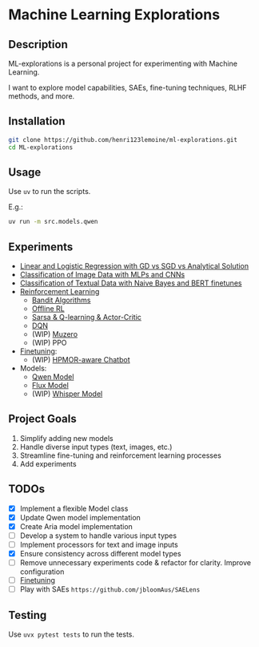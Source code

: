 # Machine Learning Explorations

## Description

ML-explorations is a personal project for experimenting with Machine Learning.

I want to explore model capabilities, SAEs, fine-tuning techniques, RLHF methods, and more.

## Installation

```bash
git clone https://github.com/henri123lemoine/ml-explorations.git
cd ML-explorations
```

## Usage

Use `uv` to run the scripts.

E.g.:

```bash
uv run -m src.models.qwen
```

## Experiments

- [Linear and Logistic Regression with GD vs SGD vs Analytical Solution](src/experiments/comp551/mp1/README.md)
- [Classification of Image Data with MLPs and CNNs](src/experiments/comp551/mp2/README.md)
- [Classification of Textual Data with Naive Bayes and BERT finetunes](src/experiments/comp551/mp3/README.md)
- [Reinforcement Learning](src/experiments/RL/README.md)
  - [Bandit Algorithms](src/experiments/RL/bandit_algorithms/bandit_algorithms.ipynb)
  - [Offline RL](src/experiments/RL/offline_RL/offline_RL.ipynb)
  - [Sarsa & Q-learning & Actor-Critic](src/experiments/RL/Sarsa_Q-Learning_Actor-Critic/Sarsa_Q-Learning_Actor-Critic.ipynb)
  - [DQN](src/experiments/RL/DQN/dqn.py)
  - (WIP) [Muzero](src/experiments/RL/muzero/muzero.ipynb)
  - (WIP) PPO
- [Finetuning](src/experiments/finetuning/README.md):
  - (WIP) [HPMOR-aware Chatbot](src/experiments/finetuning/hpmor/README.md)
- Models:
  - [Qwen Model](src/models/qwen.py)
  - [Flux Model](src/models/flux.py)
  - (WIP) [Whisper Model](src/models/audio/whisper.py)

## Project Goals

1. Simplify adding new models
2. Handle diverse input types (text, images, etc.)
3. Streamline fine-tuning and reinforcement learning processes
4. Add experiments

## TODOs

- [x] Implement a flexible Model class
- [x] Update Qwen model implementation
- [x] Create Aria model implementation
- [ ] Develop a system to handle various input types
- [ ] Implement processors for text and image inputs
- [x] Ensure consistency across different model types
- [ ] Remove unnecessary experiments code & refactor for clarity. Improve configuration
- [ ] [Finetuning](src/experiments/finetuning/README.md)
- [ ] Play with SAEs `https://github.com/jbloomAus/SAELens`

## Testing

Use `uvx pytest tests` to run the tests.

